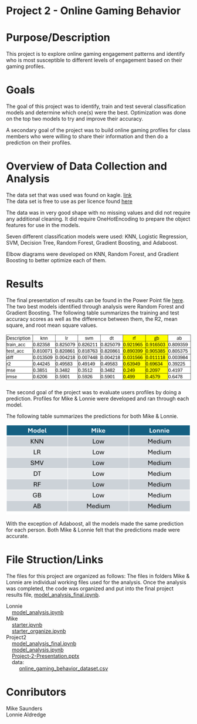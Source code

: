 # Project 2 - Online Gaming Behavior

# Purpose/Description
This project is to explore online gaming engagement patterns and identify who is most susceptible to different levels of engagement based on their gaming profiles.

# Goals
The goal of this project was to identify, train and test several classification models and determine which one(s) were the best.  Optimization was done on the top two models to try and improve their accuracy.

A secondary goal of the project was to build online gaming profiles for class members who were willing to share their information and then do a prediction on their profiles.

# Overview of Data Collection and Analysis
The data set that was used was found on kagle.  [link](https://www.kaggle.com/datasets/rabieelkharoua/predict-online-gaming-behavior-dataset/code)  
The data set is free to use as per licence found [here](https://creativecommons.org/licenses/by/4.0/)

The data was in very good shape with no missing values and did not require any additional cleaning.  It did require OneHotEncoding to prepare the object features for use in the models.

Seven different classification models were used: KNN,
Logistic Regression, SVM, Decision Tree, Random Forest, Gradient Boosting, and Adaboost.

Elbow diagrams were developed on KNN, Random Forest, and Gradient Boosting to better optimize each of them.  


# Results
The final presentation of results can be found in the Power Point file [here](https://github.com/LaserLon/Project2/blob/main/Project2/Project-2-Presentation.pptx).  
The two best models identified through analysis were Random Forest and Gradient Boosting.
The following table summarizes the training and test accuracy scores as well as the difference between them, the R2, mean square, and root mean square values.

![alt text](image.png)

The second goal of the project was to evaluate users profiles by doing a prediction.  Profiles for Mike & Lonnie were developed and ran through each model.

The following table summarizes the predictions for both Mike & Lonnie.  

![alt text](image-1.png)

With the exception of Adaboost, all the models made the same prediction for each person.  Both Mike & Lonnie felt that the predictions made were accurate.

# File Struction/Links

The files for this project are organized as follows:  The files in folders Mike & Lonnie are individual working files used for the analysis. Once the analysis was completed, the code was organized and put into the final project results file, [model_analysis_final.ipynb](https://github.com/LaserLon/Project2/blob/main/Project2/model_analysis_final.ipynb).


Lonnie  
&nbsp;&nbsp;&nbsp;&nbsp;[model_analysis.ipynb](https://github.com/LaserLon/Project2/blob/main/Lonnie/model_analysis.ipynb)  
Mike  
&nbsp;&nbsp;&nbsp;&nbsp;[starter.ipynb](https://github.com/LaserLon/Project2/blob/main/Mike/starter.ipynb)  
&nbsp;&nbsp;&nbsp;&nbsp;[starter_organize.ipynb](https://github.com/LaserLon/Project2/blob/main/Mike/starter_organize.ipynb)  
Project2  
&nbsp;&nbsp;&nbsp;&nbsp;[model_analysis_final.ipynb](https://github.com/LaserLon/Project2/blob/main/Project2/model_analysis_final.ipynb)  
&nbsp;&nbsp;&nbsp;&nbsp;[model_analysis.ipynb](https://github.com/LaserLon/Project2/blob/main/Project2/model_analysis.ipynb)  
&nbsp;&nbsp;&nbsp;&nbsp;[Project-2-Presentation.pptx](https://github.com/LaserLon/Project2/blob/main/Project2/Project-2-Presentation.pptx)  
&nbsp;&nbsp;&nbsp;&nbsp;data:  
&nbsp;&nbsp;&nbsp;&nbsp;&nbsp;&nbsp;&nbsp;&nbsp;  [online_gaming_behavior_dataset.csv](https://github.com/LaserLon/Project2/blob/main/Project2/data/online_gaming_behavior_dataset.csv)
# Conributors
Mike Saunders  
Lonnie Aldredge
